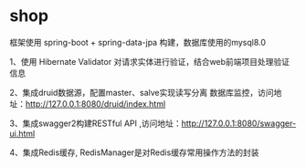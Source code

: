 # shop

框架使用 spring-boot + spring-data-jpa 构建，数据库使用的mysql8.0

1、使用 Hibernate Validator 对请求实体进行验证，结合web前端项目处理验证信息

2、集成druid数据源，配置master、salve实现读写分离 数据库监控，访问地址：http://127.0.0.1:8080/druid/index.html

3、集成swagger2构建RESTful API ,访问地址：http://127.0.0.1:8080/swagger-ui.html

4、集成Redis缓存, RedisManager是对Redis缓存常用操作方法的封装